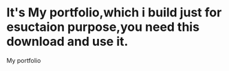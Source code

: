 # It's My portfolio,which i build just for esuctaion purpose,you need this download and use it.
My portfolio
